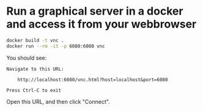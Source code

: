 # Run a graphical server in a docker and access it from your webbrowser

```bash
docker build -t vnc .
docker run --rm -it -p 6080:6080 vnc
```

You should see:
```
Navigate to this URL:

    http://localhost:6080/vnc.html?host=localhost&port=6080

Press Ctrl-C to exit
```

Open this URL, and then click "Connect".
